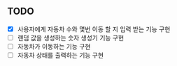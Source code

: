 ## TODO
- [x] 사용자에게 자동차 수와 몇번 이동 할 지 입력 받는 기능 구현
- [ ] 랜덤 값을 생성하는 숫자 생성기 기능 구현
- [ ] 자동차가 이동하는 기능 구현
- [ ] 자동차 상태를 출력하는 기능 구현